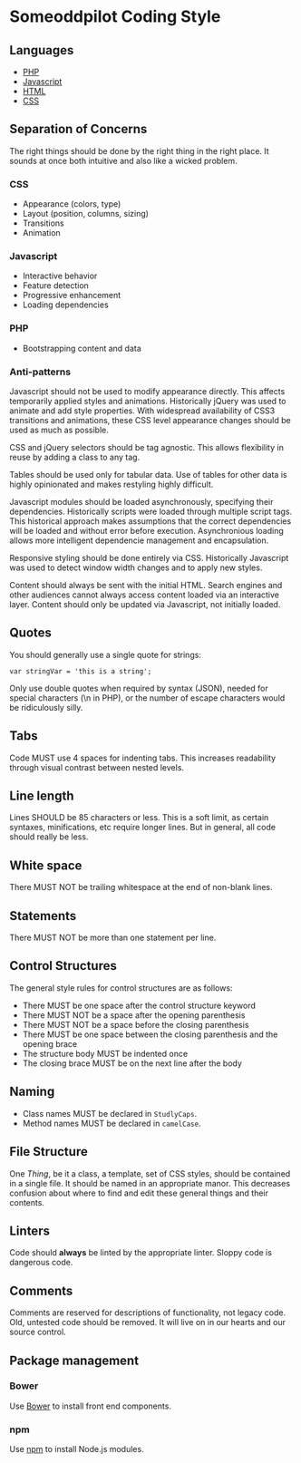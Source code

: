 # Someoddpilot Coding Style

## Languages

* [PHP](https://github.com/alexsomeoddpilot/Someoddpilot-Coding-Style/blob/master/php.md)
* [Javascript](https://github.com/alexsomeoddpilot/Someoddpilot-Coding-Style/blob/master/javascript.md)
* [HTML](https://github.com/alexsomeoddpilot/Someoddpilot-Coding-Style/blob/master/html.md)
* [CSS](https://github.com/alexsomeoddpilot/Someoddpilot-Coding-Style/blob/master/css.md)

## Separation of Concerns

The right things should be done by the right thing in the right place. It sounds at once both intuitive and also like a wicked problem.

### CSS
* Appearance (colors, type)
* Layout (position, columns, sizing)
* Transitions
* Animation

### Javascript
* Interactive behavior
* Feature detection
* Progressive enhancement
* Loading dependencies

### PHP
* Bootstrapping content and data

### Anti-patterns

Javascript should not be used to modify appearance directly. This affects temporarily applied styles and animations. Historically jQuery was used to animate and add style properties. With widespread availability of CSS3 transitions and animations, these CSS level appearance changes should be used as much as possible.

CSS and jQuery selectors should be tag agnostic. This allows flexibility in reuse by adding a class to any tag.

Tables should be used only for tabular data. Use of tables for other data is highly opinionated and makes restyling highly difficult.

Javascript modules should be loaded asynchronously, specifying their dependencies. Historically scripts were loaded through multiple script tags. This historical approach makes assumptions that the correct dependencies will be loaded and without error before execution. Asynchronious loading allows more intelligent dependencie management and encapsulation.

Responsive styling should be done entirely via CSS. Historically Javascript was used to detect window width changes and to apply new styles.

Content should always be sent with the initial HTML. Search engines and other audiences cannot always access content loaded via an interactive layer. Content should only be updated via Javascript, not initially loaded.

## Quotes

You should generally use a single quote for strings:

    var stringVar = 'this is a string';

Only use double quotes when required by syntax (JSON), needed for special characters (\n in PHP), or the number of escape characters would be ridiculously silly.

## Tabs

Code MUST use 4 spaces for indenting tabs. This increases readability through visual contrast between nested levels.

## Line length

Lines SHOULD be 85 characters or less. This is a soft limit, as certain syntaxes, minifications, etc require longer lines. But in general, all code should really be less.

## White space

There MUST NOT be trailing whitespace at the end of non-blank lines.

## Statements

There MUST NOT be more than one statement per line.

## Control Structures

The general style rules for control structures are as follows:

* There MUST be one space after the control structure keyword
* There MUST NOT be a space after the opening parenthesis
* There MUST NOT be a space before the closing parenthesis
* There MUST be one space between the closing parenthesis and the opening brace
* The structure body MUST be indented once
* The closing brace MUST be on the next line after the body

## Naming

* Class names MUST be declared in `StudlyCaps`.
* Method names MUST be declared in `camelCase`.

## File Structure

One *Thing*, be it a class, a template, set of CSS styles, should be contained in a single file. It should be named in an appropriate manor. This decreases confusion about where to find and edit these general things and their contents.

## Linters

Code should **always** be linted by the appropriate linter. Sloppy code is dangerous code.

## Comments

Comments are reserved for descriptions of functionality, not legacy code. Old, untested code should be removed. It will live on in our hearts and our source control.

## Package management

### Bower

Use [Bower](http://bower.io/) to install front end components.

### npm

Use [npm](http://www.npmjs.org/) to install Node.js modules.
